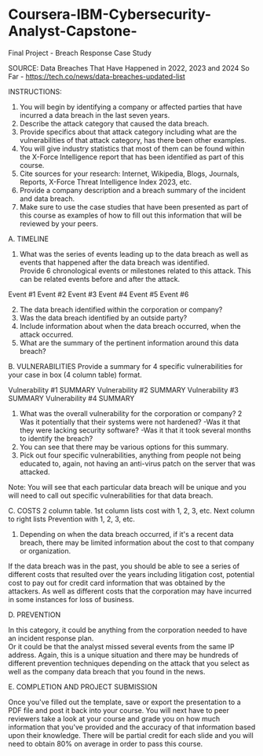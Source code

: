 # Coursera-IBM-Cybersecurity-Analyst-Capstone-
Final Project - Breach Response Case Study

SOURCE: Data Breaches That Have Happened in 2022, 2023 and 2024 So Far - https://tech.co/news/data-breaches-updated-list

INSTRUCTIONS:
1. You will begin by identifying a company or affected parties that have incurred a data breach in the last seven years. 
2. Describe the attack category that caused the data breach. 
3. Provide specifics about that attack category including what are the vulnerabilities of that attack category, has there been other examples. 
4. You will give industry statistics that most of them can be found within the X-Force Intelligence report that has been identified as part of this course.
5. Cite sources for your research:  Internet, Wikipedia, Blogs, Journals, Reports, X-Force Threat Intelligence Index 2023, etc.
6. Provide a company description and a breach summary of the incident and data breach. 
7. Make sure to use the case studies that have been presented as part of this course as examples of how to fill out this information that will be reviewed by your peers.

A. TIMELINE
1. What was the series of events leading up to the data breach as well as events that happened after the data breach was identified.  
Provide 6 chronological events or milestones related to this attack.  This can be related events before and after the attack.

Event #1
Event #2
Event #3
Event #4
Event #5
Event #6

2. The data breach identified within the corporation or company? 
3. Was the data breach identified by an outside party? 
4. Include information about when the data breach occurred, when the attack occurred. 
5. What are the summary of the pertinent information around this data breach? 

B. VULNERABILITIES
Provide a summary for 4 specific vulnerabilities for your case in box (4 column table) format.

Vulnerability #1 SUMMARY
Vulnerability #2 SUMMARY
Vulnerability #3 SUMMARY
Vulnerability #4 SUMMARY

1. What was the overall vulnerability for the corporation or company? 
2   Was it potentially that their systems were not hardened? 
-Was it that they were lacking security software? 
-Was it that it took several months to identify the breach? 
3.  You can see that there may be various options for this summary. 
4. Pick out four specific vulnerabilities, anything from people not being educated to, again, not having an anti-virus patch on the server that was attacked. 

Note: You will see that each particular data breach will be unique and you will need to call out specific vulnerabilities for that data breach. 

C. COSTS
2 column table.  1st column lists cost with 1, 2, 3, etc.  Next column to right lists Prevention with 1, 2, 3, etc.

1. Depending on when the data breach occurred, if it's a recent data breach, there may be limited information about the cost to that company or organization.

If the data breach was in the past, you should be able to see a series of different costs that resulted over the years including litigation cost, potential cost to pay out for credit card information that was obtained by the attackers. As well as different costs that the corporation may have incurred in some instances for loss of business. 

D. PREVENTION

In this category, it could be anything from the corporation needed to have an incident response plan.  
Or it could be that the analyst missed several events from the same IP address. 
Again, this is a unique situation and there may be hundreds of different prevention techniques depending on the attack that you select as well as the company data breach that you found in the news.

E. COMPLETION AND PROJECT SUBMISSION

Once you've filled out the template, save or export the presentation to a PDF file and post it back into your course. 
You will next have to peer reviewers take a look at your course and grade you on how much information that you've provided and the accuracy of that information based upon their knowledge.
There will be partial credit for each slide and you will need to obtain 80% on average in order to pass this course. 
